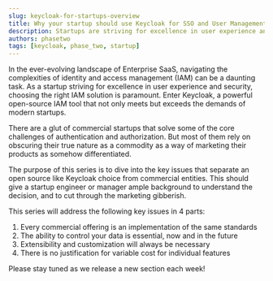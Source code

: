 ```yaml
---
slug: keycloak-for-startups-overview
title: Why your startup should use Keycloak for SSO and User Management
description: Startups are striving for excellence in user experience and security, while simultaneously focusing on their core competencies. That means picking the best tools that expedite their time to market, with as few compromises as possible. Learn why Keycloak excels where commercial solutions fail.
authors: phasetwo
tags: [keycloak, phase_two, startup]
---
```


In the ever-evolving landscape of Enterprise SaaS, navigating the complexities of identity and access management (IAM) can be a daunting task. As a startup striving for excellence in user experience and security, choosing the right IAM solution is paramount. Enter Keycloak, a powerful open-source IAM tool that not only meets but exceeds the demands of modern startups.

There are a glut of commercial startups that solve some of the core challenges of authentication and authorization. But most of them rely on obscuring their true nature as a commodity as a way of marketing their products as somehow differentiated.

The purpose of this series is to dive into the key issues that separate an open source like Keycloak choice from commercial entities. This should give a startup engineer or manager ample background to understand the decision, and to cut through the marketing gibberish.

This series will address the following key issues in 4 parts:

 1. Every commercial offering is an implementation of the same standards
 2. The ability to control your data is essential, now and in the future
 3. Extensibility and customization will always be necessary
 4. There is no justification for variable cost for individual features

Please stay tuned as we release a new section each week!
